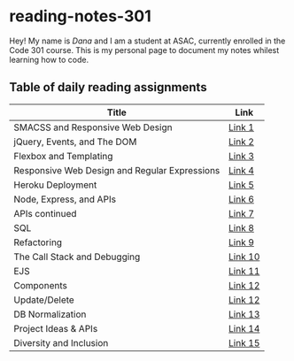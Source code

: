 # reading-notes-301

Hey! My name is *Dana* and I am a student at ASAC, currently enrolled in the Code 301 course. This is my personal page to document my notes whilest learning how to code.

## Table of daily reading assignments

Title  | Link
-------|-------
SMACSS and Responsive Web Design              | [Link 1](https://danaabbadi.github.io/reading-notes-301/SMACSS-and-Responsive-Web-Design)
jQuery, Events, and The DOM                   | [Link 2](https://danaabbadi.github.io/reading-notes-301/jQuery-Events-and-The-DOM)
Flexbox and Templating                        | [Link 3](https://danaabbadi.github.io/reading-notes-301/Flexbox-and-Templating )
Responsive Web Design and Regular Expressions | [Link 4](https://danaabbadi.github.io/reading-notes-301/Responsive-Web-Design-and-Regular-Expressions)
Heroku Deployment                             | [Link 5](https://danaabbadi.github.io/reading-notes-301/Heroku-Deployment)
Node, Express, and APIs                       | [Link 6](https://danaabbadi.github.io/reading-notes-301/Node-Express-and-APIs)
APIs continued                                | [Link 7](https://danaabbadi.github.io/reading-notes-301/APIs-continued)
SQL                                           | [Link 8](https://danaabbadi.github.io/reading-notes-301/sql)
Refactoring                                   | [Link 9](https://danaabbadi.github.io/reading-notes-301/refactoring)
The Call Stack and Debugging                  | [Link 10](https://danaabbadi.github.io/reading-notes-301/callstack)
EJS                                           | [Link 11](https://danaabbadi.github.io/reading-notes-301/read11)
Components                                    | [Link 12](https://danaabbadi.github.io/reading-notes-301/read12)
Update/Delete                                 | [Link 12](https://danaabbadi.github.io/reading-notes-301/read12)
DB Normalization                              | [Link 13](https://danaabbadi.github.io/reading-notes-301/read13)
Project Ideas & APIs                          | [Link 14](https://danaabbadi.github.io/reading-notes-301/read14)
Diversity and Inclusion                       | [Link 15](https://danaabbadi.github.io/reading-notes-301/read15)
